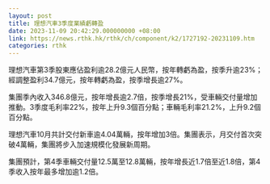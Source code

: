 ```yaml
---
layout: post
title: 理想汽車3季度業績虧轉盈
date: 2023-11-09 20:42:29.000000000 +08:00
link: https://news.rthk.hk/rthk/ch/component/k2/1727192-20231109.htm
categories: rthk
---
```


理想汽車第3季股東應佔盈利逾28.2億元人民幣，按年轉虧為盈，按季升逾23%；經調整盈利34.7億元，按年轉虧為盈，按季增長逾27%。

集團季內收入346.8億元，按年增長逾2.7倍，按季增長21%，受車輛交付量增加推動。3季度毛利率22%，按年上升9.3個百分點；車輛毛利率21.2%，上升9.2個百分點。

理想汽車10月共計交付新車逾4.04萬輛，按年增加3倍。集團表示，月交付首次突破4萬輛，集團將步入加速規模化發展新周期。

集團預計，第4季車輛交付量12.5萬至12.8萬輛，按年增長近1.7倍至近1.8倍，第4季收入按年最多增加逾1.2倍。
